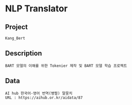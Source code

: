 # NLP Translator

## Project
```
Kang_Bert
```

## Description
```
BART 모델의 이해를 위한 Tokenier 제작 및 BART 모델 학습 프로젝트
```

## Data
```
AI hub 한국어-영어 번역(병렬) 말뭉치
URL : https://aihub.or.kr/aidata/87
```
